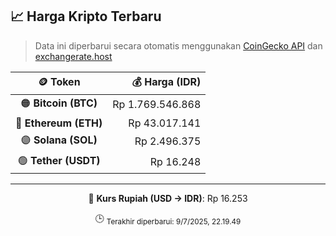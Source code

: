 

<!-- HARGA_KRIPTO -->
## 📈 Harga Kripto Terbaru

> Data ini diperbarui secara otomatis menggunakan [CoinGecko API](https://www.coingecko.com/) dan [exchangerate.host](https://exchangerate.host/)

<div align="center">

| 🪙 Token | 💰 Harga (IDR) |
|:------:|---------------:|
| 🟠 **Bitcoin (BTC)**   | Rp 1.769.546.868 |
| 🔵 **Ethereum (ETH)**  | Rp 43.017.141 |
| 🟣 **Solana (SOL)**    | Rp 2.496.375 |
| 🟢 **Tether (USDT)**   | Rp 16.248 |

---

💱 **Kurs Rupiah (USD → IDR)**: Rp 16.253

🕒 <sub>Terakhir diperbarui: 9/7/2025, 22.19.49</sub>

</div>
<!-- /HARGA_KRIPTO -->